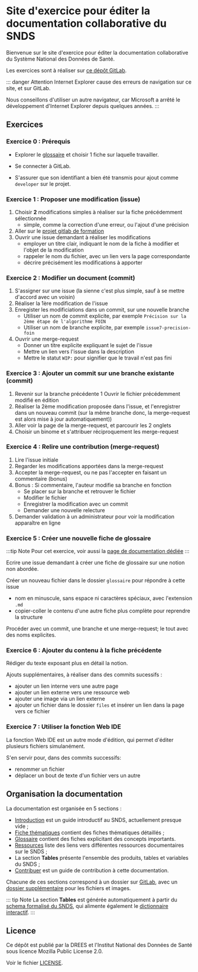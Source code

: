# Site d'exercice pour éditer la documentation collaborative du SNDS
<!-- SPDX-License-Identifier: MPL-2.0 -->

Bienvenue sur le site d'exercice pour éditer la documentation collaborative du Système National des Données de Santé.

Les exercices sont à réaliser sur [ce dépôt GitLab](https://gitlab.com/healthdatahub/formation/documentation-snds).

::: danger Attention
Internet Explorer cause des erreurs de navigation sur ce site, et sur GitLab. 

Nous conseillons d'utiliser un autre navigateur, car Microsoft a arrêté le développement d'Internet Explorer depuis quelques années.
:::

## Exercices

### Exercice 0 : Prérequis

- Explorer le [glossaire](glossaire) et choisir 1 fiche sur laquelle travailler.

- Se connecter à GitLab.

- S'assurer que son identifiant a bien été transmis pour ajout comme `developer` sur le projet.


### Exercice 1 : Proposer une modification (issue)
 
1. Choisir **2** modifications simples à réaliser sur la fiche précédemment sélectionnée
   - simple, comme la correction d'une erreur, ou l'ajout d'une précision
1. Aller sur le [projet gitlab de formation]((https://gitlab.com/healthdatahub/formation/documentation-snds)) 
1. Ouvrir une issue demandant à réaliser les modifications
    - employer un titre clair, indiquant le nom de la fiche à modifier et l'objet de la modification
    - rappeler le nom du fichier, avec un lien vers la page correspondante
    - décrire précisément les modifications à apporter

### Exercice 2 : Modifier un document (commit)

1. S'assigner sur une issue (la sienne c'est plus simple, sauf à se mettre d'accord avec un voisin) 
1. Réaliser la 1ère modification de l'issue 
1. Enregister les modificiations dans un commit, sur une nouvelle branche
    - Utiliser un nom de commit explicite, par exemple `Précision sur la 2ème étape de l'algorithme FOIN` 
    - Utiliser un nom de branche explicite, par exemple `issue7-precision-foin`
1. Ouvrir une merge-request
    - Donner un titre explicite expliquant le sujet de l'issue
    - Mettre un lien vers l'issue dans la description
    - Mettre le statut `WIP:` pour signifier que le travail n'est pas fini

### Exercice 3 : Ajouter un commit sur une branche existante (commit)

1. Revenir sur la branche précédente
1  Ouvrir le fichier précédemment modifié en édition
1. Réaliser la 2ème modification proposée dans l'issue, et l'enregistrer dans un nouveau commit (sur la même branche donc, la merge-request est alors mise à jour automatiquement))
1. Aller voir la page de la merge-request, et parcourir les 2 onglets
1. Choisir un binome et s'attribuer réciproquement les merge-request 


### Exercice 4 : Relire une contribution (merge-request)

1. Lire l'issue initiale
1. Regarder les modifications apportées dans la merge-request
1. Accepter la merge-request, ou ne pas l'accepter en faisant un commentaire (bonus)
1. Bonus : Si commentaire, l'auteur modifie sa branche en fonction
    - Se placer sur la branche et retrouver le fichier
    - Modifier le fichier
    - Enregistrer la modification avec un commit
    - Demander une nouvelle relecture  
1. Demander validation à un administrateur pour voir la modification apparaître en ligne 


### Exercice 5 : Créer une nouvelle fiche de glossaire

:::tip Note
Pour cet exercice, voir aussi la [page de documentation dédiée](https://documentation-snds.health-data-hub.fr/contribuer/nouveau_fichier.html#nouvelle-page-du-site)
:::

Ecrire une issue demandant à créer une fiche de glossaire sur une notion non abordée.

Créer un nouveau fichier dans le dossier `glossaire` pour répondre à cette issue
- nom en minuscule, sans espace ni caractères spéciaux, avec l'extension `.md` 
- copier-coller le contenu d'une autre fiche plus complète pour reprendre la structure 

Procéder avec un commit, une branche et une merge-request; le tout avec des noms explicites.

### Exercice 6 : Ajouter du contenu à la fiche précédente

Rédiger du texte exposant plus en détail la notion.

Ajouts supplémentaires, à réaliser dans des commits sucessifs : 
- ajouter un lien interne vers une autre page
- ajouter un lien externe vers une ressource web
- ajouter une image via un lien externe
- ajouter un fichier dans le dossier `files` et insérer un lien dans la page vers ce fichier

### Exercice 7 : Utiliser la fonction Web IDE

La fonction Web IDE est un autre mode d'édition, qui permet d'éditer plusieurs fichiers simulanément. 

S'en servir pour, dans des commits successifs:
- renommer un fichier
- déplacer un bout de texte d'un fichier vers un autre


## Organisation la documentation

La documentation est organisée en 5 sections :
- [Introduction](introduction/README.md) est un guide introductif au SNDS, actuellement presque vide ;
- [Fiche thématiques](fiches/README.md) contient des fiches thématiques détaillés ;
- [Glossaire](glossaire/README.md) contient des fiches explicitant des concepts importants.
- [Ressources](ressources/README.md) liste des liens vers différentes ressources documentaires sur le SNDS ;
- La section **Tables** présente l'ensemble des produits, tables et variables du SNDS ;
- [Contribuer](contribuer/README.md) est un guide de contribution à cette documentation.

Chacune de ces sections correspond à un dossier sur [GitLab](https://gitlab.com/healthdatahub/documentation-snds), avec un [dossier supplémentaire](https://gitlab.com/healthdatahub/documentation-snds/files) pour les fichiers et images.

::: tip Note
La section **Tables** est générée automatiquement à partir du [schema formalisé du SNDS](https://gitlab.com/healthdatahub/schema-snds), qui alimente également le [dictionnaire interactif](https://drees.shinyapps.io/dico-snds/).
:::

## Licence

Ce dépôt est publié par la DREES et l'Institut National des Données de Santé sous
licence Mozilla Public License 2.0.

Voir le fichier [LICENSE](https://gitlab.com/healthdatahub/documentation-snds/blob/master/LICENSE).
